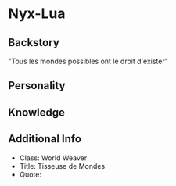 # Nyx-Lua

## Backstory
"Tous les mondes possibles ont le droit d'exister" 

## Personality


## Knowledge


## Additional Info
- Class: World Weaver
- Title: Tisseuse de Mondes
- Quote: 
